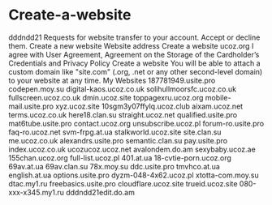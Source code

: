 # Create-a-website
 dddndd21 Requests for website transfer to your account. Accept or decline them. Create a new website  Website address   Create a website    ucoz.org I agree with User Agreement, Agreement on the Storage of the Cardholder’s Credentials and Privacy Policy Create a website You will be able to attach a custom domain like "site.com" (.org, .net or any other second-level domain) to your website at any time. My Websites   187781949.usite.pro  codepen.moy.su  digital-kaos.ucoz.co.uk  solihullmoorsfc.ucoz.co.uk  fullscreen.ucoz.co.uk  dmin.ucoz.site  toppagexru.ucoz.org  mobile-mail.usite.pro  xyz.ucoz.site  10sgm3y07ffylq.ucoz.club  aixam.ucoz.net  terms.ucoz.co.uk  here18.clan.su  straight.ucoz.net  qualified.usite.pro  mat6tube.usite.pro  contact.ucoz.org  unsubscribe.ucoz.pl  forum-ro.usite.pro  faq-ro.ucoz.net  svm-frpg.at.ua  stalkworld.ucoz.site  site.clan.su  me.ucoz.co.uk  alexandrs.usite.pro  semantic.clan.su  pay.usite.pro  index.ucoz.co.uk  ucozucoz.ucoz.net  avalondem.do.am  sexybaby.ucoz.ae  155chan.ucoz.org  full-list.ucoz.pl  401.at.ua  18-cvtie-porn.ucoz.org  69av.at.ua  69av.clan.su  78x.moy.su  ddc.usite.pro  tmvhco.at.ua  english.at.ua  options.usite.pro  dyzm-048-4x62.ucoz.pl  xtotta-com.moy.su  dtac.my1.ru  freebasics.usite.pro  cloudflare.ucoz.site  trueid.ucoz.site  080-xxx-x345.my1.ru  dddndd21edit.do.am
